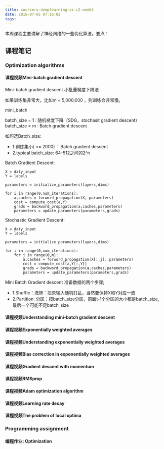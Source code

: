```yaml
---
title: coursera-deeplearning-ai-c2-week2
date: 2018-07-05 07:16:02
tags:
---
```


本周课程主要讲解了神经网络的一些优化算法，要点：



## 课程笔记

### Optimization algorithms

#### 课程视频Mini-batch gradient descent


Mini-batch gradient descent 小批量梯度下降法

如果训练集非常大，比如m = 5,000,000 ，则训练会非常慢。

mini_batch

batch_size = 1 : 随机梯度下降（SDG，stochasit gradient descent）
batch_size = m : Batch gradient descent

如何选Batch_size:

- 1.训练集小( <= 2000)： Batch gradient descent
- 2.typical batch_size: 64-512之间的2^n


Batch Gradient Descent:

```
X = daty_input
Y = labels

parameters = initialize_parameters(layers,dims)

for i in range(0,num_iterations):
    a,caches = forword_propagation(X, parameters)
    cost = compute_cost(a,Y)
    grads = backword_propagation(a,caches,parameters)
    parameters = update_parameters(parameters,grads)
```

Stochastic Gradient Descent:

```
X = daty_input
Y = labels

parameters = initialize_parameters(layers,dims)

for i in range(0,num_iterations):
    for j in range(0,m):
        a,caches = forword_propagation(X[:,j], parameters)
        cost = compute_cost(a,Y[:,Y])
        grads = backword_propagation(a,caches,parameters)
        parameters = update_parameters(parameters,grads)
```

Mini Batch Gradient descent 准备数据的两个步骤;

- 1.Shuffle：洗牌：把原输入随机打乱，当然要保持X和Y对应一致
- 2.Partition: 分区：按batch_size分区，前面t-1个分区的大小都是batch_size,最后一个可能不足batch_size

#### 课程视频Understanding mini-batch gradient descent
#### 课程视频Exponentially weighted averages
#### 课程视频Understanding exponentially weighted averages
#### 课程视频Bias correction in exponentially weighted averages
#### 课程视频Gradient descent with momentum
#### 课程视频RMSprop
#### 课程视频Adam optimization algorithm
#### 课程视频Learning rate decay
#### 课程视频The problem of local optima

### Programming assignment

#### 编程作业: Optimization
